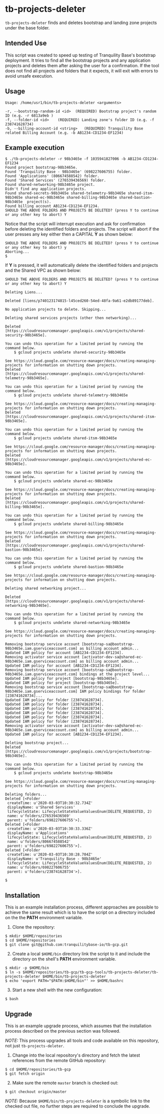 tb-projects-deleter
=====================

`tb-projects-deleter` finds and deletes bootstrap and landing zone projects under the base folder.

Intended Use
------------

This script was created to speed up testing of Tranquility Base's bootstrap deployment. It tries to find all the bootstrap projects and any application projects and deletes them after asking the user for a confirmation. If the tool does not find all projects and folders that it expects, it will exit with errors to avoid unsafe execution.

Usage
-----

```
Usage: /home/usr1/bin/tb-projects-deleter <arguments>

-r, --bootstrap-random-id <id>	(REQUIRED) Bootstrap project's random ID (e.g. -r 6813a9eb )
-f, --folder-id <id>	(REQUIRED) Landing zone's folder ID (e.g. -f 238741628734)
-b, --billing-account-id <string>	(REQUIRED) Tranquility Base related Billing Account (e.g. -b AB1234-CD1234-EF1234)
```

Example execution
-----------------

```
$ ./tb-projects-deleter -r 98b3465e -f 1035941827006 -b AB1234-CD1234-EF1234 
Found project bootstrap-98b3465e.
Found 'Tranquility Base - 98b3465e' (698227606755) folder.
Found 'Applications' (806674588542) folder.
Found 'Shared Services' (276539436569) folder.
Found shared-networking-98b3465e project.
Didn't find any application projects.
Found shared-secrets-98b3465e shared-telemetry-98b3465e shared-itsm-98b3465e shared-ec-98b3465e shared-billing-98b3465e shared-bastion-98b3465e  project(s).
Found billing account AB1234-CD1234-EF1234.
SHOULD THE ABOVE FOLDERS AND PROJECTS BE DELETED? (press Y to continue or any other key to abort) Y
```

Notice that the script will interrupt execution and ask for confirmation before deleting the identified folders and projects. The script will abort if the user presses any key either then a CAPITAL **Y** as shown below:

```
SHOULD THE ABOVE FOLDERS AND PROJECTS BE DELETED? (press Y to continue or any other key to abort) y
Aborting...
$
```

If **Y** is pressed, it will automatically delete the identified folders and projects and the Shared VPC as shown below:

```
SHOULD THE ABOVE FOLDERS AND PROJECTS BE DELETED? (press Y to continue or any other key to abort) Y

Deleting Liens...

Deleted [liens/p740123174815-l45ced260-54ed-48fa-9a61-e2db89177deb].

No application projects to delete. Skipping...

Deleting shared services projects (other then networking)...

Deleted [https://cloudresourcemanager.googleapis.com/v1/projects/shared-security-98b3465e].

You can undo this operation for a limited period by running the command below.
    $ gcloud projects undelete shared-security-98b3465e

See https://cloud.google.com/resource-manager/docs/creating-managing-projects for information on shutting down projects.
Deleted [https://cloudresourcemanager.googleapis.com/v1/projects/shared-telemetry-98b3465e].

You can undo this operation for a limited period by running the command below.
    $ gcloud projects undelete shared-telemetry-98b3465e

See https://cloud.google.com/resource-manager/docs/creating-managing-projects for information on shutting down projects.
Deleted [https://cloudresourcemanager.googleapis.com/v1/projects/shared-itsm-98b3465e].

You can undo this operation for a limited period by running the command below.
    $ gcloud projects undelete shared-itsm-98b3465e

See https://cloud.google.com/resource-manager/docs/creating-managing-projects for information on shutting down projects.
Deleted [https://cloudresourcemanager.googleapis.com/v1/projects/shared-ec-98b3465e].

You can undo this operation for a limited period by running the command below.
    $ gcloud projects undelete shared-ec-98b3465e

See https://cloud.google.com/resource-manager/docs/creating-managing-projects for information on shutting down projects.
Deleted [https://cloudresourcemanager.googleapis.com/v1/projects/shared-billing-98b3465e].

You can undo this operation for a limited period by running the command below.
    $ gcloud projects undelete shared-billing-98b3465e

See https://cloud.google.com/resource-manager/docs/creating-managing-projects for information on shutting down projects.
Deleted [https://cloudresourcemanager.googleapis.com/v1/projects/shared-bastion-98b3465e].

You can undo this operation for a limited period by running the command below.
    $ gcloud projects undelete shared-bastion-98b3465e

See https://cloud.google.com/resource-manager/docs/creating-managing-projects for information on shutting down projects.

Deleting shared networking project...

Deleted [https://cloudresourcemanager.googleapis.com/v1/projects/shared-networking-98b3465e].

You can undo this operation for a limited period by running the command below.
    $ gcloud projects undelete shared-networking-98b3465e

See https://cloud.google.com/resource-manager/docs/creating-managing-projects for information on shutting down projects.

Removing bootstrap service account [bootstrap-sa@bootstrap-98b3465e.iam.gserviceaccount.com] as billing account admin...
Updated IAM policy for account [AB1234-CD1234-EF1234].
Removing activator service account [activator-dev-sa@shared-ec-98b3465e.iam.gserviceaccount.com] as billing account admin...
Updated IAM policy for account [AB1234-CD1234-EF1234].
Removing bootstrap service account [bootstrap-sa@bootstrap-98b3465e.iam.gserviceaccount.com] bindings at the project level...
Updated IAM policy for project [bootstrap-98b3465e].
Updated IAM policy for project [bootstrap-98b3465e].
Removing bootstrap service account [bootstrap-sa@bootstrap-98b3465e.iam.gserviceaccount.com] IAM policy bindings for folder [238741628734]...
Updated IAM policy for folder [238741628734].
Updated IAM policy for folder [238741628734].
Updated IAM policy for folder [238741628734].
Updated IAM policy for folder [238741628734].
Updated IAM policy for folder [238741628734].
Updated IAM policy for folder [238741628734].
Removing activator service account [activator-dev-sa@shared-ec-98b3465e.iam.gserviceaccount.com] as billing account admin...
Updated IAM policy for account [AB1234-CD1234-EF1234].

Deleting bootstrap project...
Deleted [https://cloudresourcemanager.googleapis.com/v1/projects/bootstrap-98b3465e].

You can undo this operation for a limited period by running the command below.
    $ gcloud projects undelete bootstrap-98b3465e

See https://cloud.google.com/resource-manager/docs/creating-managing-projects for information on shutting down projects.

Deleting folders...
Deleted [<Folder
 createTime: u'2020-03-03T10:30:32.734Z'
 displayName: u'Shared Services'
 lifecycleState: LifecycleStateValueValuesEnum(DELETE_REQUESTED, 2)
 name: u'folders/276539436569'
 parent: u'folders/698227606755'>].
Deleted [<Folder
 createTime: u'2020-03-03T10:30:33.336Z'
 displayName: u'Applications'
 lifecycleState: LifecycleStateValueValuesEnum(DELETE_REQUESTED, 2)
 name: u'folders/806674588542'
 parent: u'folders/698227606755'>].
Deleted [<Folder
 createTime: u'2020-03-03T10:30:28.704Z'
 displayName: u'Tranquility Base - 98b3465e'
 lifecycleState: LifecycleStateValueValuesEnum(DELETE_REQUESTED, 2)
 name: u'folders/698227606755'
 parent: u'folders/238741628734'>].

$
```

Installation
------------

This is an example installation process, different approaches are possible to achieve the same result which is to have the script on a directory included on the the **PATH** environment variable.

1. Clone the repository:

```
$ mkdir $HOME/repositories
$ cd $HOME/repositories
$ git clone git@github.com:tranquilitybase-io/tb-gcp.git
```

2. Create a local `$HOME/bin` directory link the script to it and include the directory on the shell's **PATH** environment variable.

```
$ mkdir -p $HOME/bin
$ ln -s $HOME/repositories/tb-gcp/tb-gcp-tools/tb-projects-deleter/tb-projects-deleter $HOME/bin/tb-projects-deleter
$ echo 'export PATH="$PATH:$HOME/bin"' >> $HOME/bashrc
```

3. Start a new shell with the new configuration:

```
$ bash
```

Upgrade
-------

This is an example upgrade process, which assumes that the installation process described on the previous section was followed.

*NOTE:* This process upgrades all tools and code available on this repository, not just `tb-projects-deleter`.

1. Change into the local repository's directory and fetch the latest references from the remote GitHub repository:

```
$ cd $HOME/repositories/tb-gcp
$ git fetch origin
```

2. Make sure the remote `master` branch is checked out:

```
$ git checkout origin/master
```

*NOTE:* Because `$HOME/bin/tb-projects-deleter` is a symbolic link to the checked out file, no further steps are required to conclude the upgrade.
